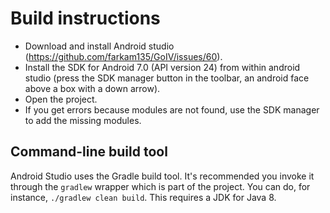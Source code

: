 # Build instructions

- Download and install Android studio (https://github.com/farkam135/GoIV/issues/60).
- Install the SDK for Android 7.0 (API version 24) from within android studio (press the SDK manager button in the toolbar, an android face above a box with a down arrow).
- Open the project.
- If you get errors because modules are not found, use the SDK manager to add the missing modules.

## Command-line build tool

Android Studio uses the Gradle build tool. It's recommended you invoke it through the `gradlew` wrapper which is part of the project.
You can do, for instance, `./gradlew clean build`.
This requires a JDK for Java 8.
